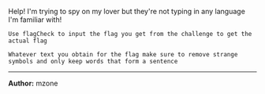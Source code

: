 Help! I'm trying to spy on my lover but they're not typing in any language I'm familiar with!

`Use flagCheck to input the flag you get from the challenge to get the actual flag`

`Whatever text you obtain for the flag make sure to remove strange symbols and only keep words that form a sentence`

---
**Author:** mzone
